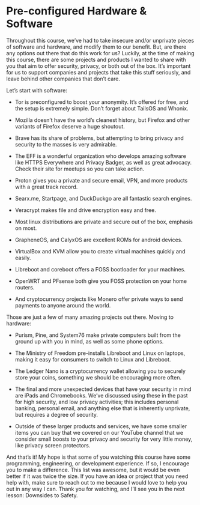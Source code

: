# Pre-configured Hardware & Software

Throughout this course, we’ve had to take insecure and/or unprivate pieces of
software and hardware, and modify them to our benefit. But, are there any
options out there that do this work for us? Luckily, at the time of making this
course, there are some projects and products I wanted to share with you that aim
to offer security, privacy, or both out of the box. It’s important for us to support
companies and projects that take this stuff seriously, and leave behind other
companies that don’t care.

Let’s start with software:

- Tor is preconfigured to boost your anonymity. It’s offered for free, and the
setup is extremely simple. Don’t forget about TailsOS and Whonix.

- Mozilla doesn’t have the world’s cleanest history, but Firefox and other
variants of Firefox deserve a huge shoutout.

- Brave has its share of problems, but attempting to bring privacy and
security to the masses is very admirable.

- The EFF is a wonderful organization who develops amazing software like
HTTPS Everywhere and Privacy Badger, as well as great advocacy. Check
their site for meetups so you can take action.

- Proton gives you a private and secure email, VPN, and more products with
a great track record.

- Searx.me, Startpage, and DuckDuckgo are all fantastic search engines.

- Veracrypt makes file and drive encryption easy and free.

- Most linux distributions are private and secure out of the box, emphasis on
most.

- GrapheneOS, and CalyxOS are excellent ROMs for android
devices.

- VirtualBox and KVM allow you to create virtual machines quickly and
easily.

- Libreboot and coreboot offers a FOSS bootloader for your machines.

- OpenWRT and PFsense both give you FOSS protection on your home
routers.

- And cryptocurrency projects like Monero offer private ways to
send payments to anyone around the world.

Those are just a few of many amazing projects out there. Moving to hardware:

- Purism, Pine, and System76 make private computers built from the ground
up with you in mind, as well as some phone options.

- The Ministry of Freedom pre-installs Libreboot and Linux on laptops,
making it easy for consumers to switch to Linux and Libreboot.

- The Ledger Nano is a cryptocurrency wallet allowing you to securely store
your coins, something we should be encouraging more often.

- The final and more unexpected devices that have your security in mind are
iPads and Chromebooks. We’ve discussed using these in the past for high
security, and low privacy activities; this includes personal banking,
personal email, and anything else that is inherently unprivate, but requires
a degree of security.

- Outside of these larger products and services, we have some smaller items you can buy
that we covered on our YouTube channel that we consider small boosts to your privacy and security
for very little money, like privacy screen protectors. 

And that’s it! My hope is that some of you watching this course have some
programming, engineering, or development experience. If so, I encourage you to
make a difference. This list was awesome, but it would be even better if it was
twice the size. If you have an idea or project that you need help with, make sure to
reach out to me because I would love to help you out in any way I can. Thank you
for watching, and I’ll see you in the next lesson: Downsides to Safety.
